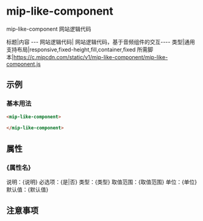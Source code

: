 # mip-like-component

mip-like-component   网站逻辑代码

标题|内容
--- 网站逻辑代码| 网站逻辑代码，基于音频组件的交互----
类型|通用
支持布局|responsive,fixed-height,fill,container,fixed
所需脚本|https://c.mipcdn.com/static/v1/mip-like-component/mip-like-component.js

## 示例

### 基本用法
```html
<mip-like-component>
   
</mip-like-component>
```

## 属性

### {属性名}

说明：{说明}
必选项：{是|否}
类型：{类型}
取值范围：{取值范围}
单位：{单位}
默认值：{默认值}

## 注意事项

